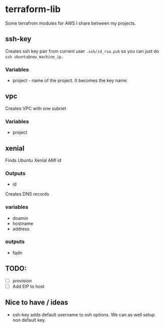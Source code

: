 # terraform-lib
Some terrafrom modules for AWS I share between my projects.

## ssh-key
Creates ssh key pair from current user `.ssh/id_rsa.pub` so you can just do
`ssh ubuntu@new_machine_ip`.

### Variables

* project - name of the project. It becomes the key name 

## vpc
Creates VPC with one subnet
### Variables
* project

## xenial
Finds Ubuntu Xenial AMI id

### Outputs
* id

Creates DNS records

### variables
* doamin
* hostname
* address

### outputs
* fqdn

## TODO:
* [ ] provision
* [ ] Add EIP to host

## Nice to have / ideas
* ssh-key adds default username to ssh options. We can as well setup non default key.
